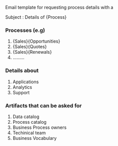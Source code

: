 Email template for requesting process details with a 

Subject : Details of {Process}

  ### Processes (e.g)
  1. {Sales}{Opportunities}
  2. {Sales}{Quotes}
  3. {Sales}{Renewals}
  4. .........
   
  ### Details about
  1. Applications 
  2. Analytics
  3. Support
  
  ### Artifacts that can be asked for
  1. Data catalog
  2. Process catalog
  3. Business Process owners
  4. Techinical team
  5. Business Vocabulary

